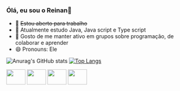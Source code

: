 ### Ólá, eu sou o Reinan👋

- 🔭 <strike>Estou aberto para trabalho</strike>
- 🌱 Atualmente estudo Java, Java script e Type script
- 👯 Gosto de me manter ativo em grupos sobre programação, de colaborar e aprender
- 😄 Pronouns: Ele

![Anurag's GitHub stats](https://github-readme-stats.vercel.app/api?username=reinan-alves&show_icons=true&theme=dark)
[![Top Langs](https://github-readme-stats.vercel.app/api/top-langs/?username=reinan-alves&layout=compact&theme=dark)](https://github.com/reinan-alves/github-readme-stats)

<div style="display: inline-block">


<img height="40" width="50" src="https://cdn.jsdelivr.net/gh/devicons/devicon/icons/java/java-original-wordmark.svg" />       
<img height="40" width="50" src="https://cdn.jsdelivr.net/gh/devicons/devicon/icons/javascript/javascript-original.svg" />   
<img height="40" width="50" src="https://cdn.jsdelivr.net/gh/devicons/devicon/icons/angularjs/angularjs-original.svg" />
<img height="40" width="50" src="https://cdn.jsdelivr.net/gh/devicons/devicon/icons/react/react-original-wordmark.svg" />
          
</div>
